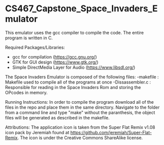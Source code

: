# CS467_Capstone_Space_Invaders_Emulator
This emulator uses the gcc compiler to compile the code. The entire program is written in C.

Required Packages/Libraries:
- gcc for compilation (https://gcc.gnu.org/) 
- GTK for GUI design (https://www.gtk.org/)
- Simple DirectMedia Layer for Audio (https://www.libsdl.org/)

The Space Invaders Emulator is composed of the following files:
    -makefile : Makefile used to compile all of the programs at once
    -Dissassembler.c : Responsible for reading in the Space Invaders Rom and storing the OPcodes in memory.


Running Instructions:
    In order to compile the program download all of the files in the repo and place them in the same directory. 
    Navigate to the folder from a command line and type "make" without the paranthesis, the object files will be 
    generated as described in the makefile.
    
Attributions:
    The application icon is taken from the Super Flat Remix v1.08 icon pack by Jeremiah found at
    https://github.com/jeremiah/Super-Flat-Remix. The icon is under the Creative Commons 
    ShareAlike license.
